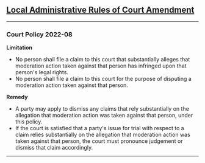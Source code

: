 ## [Local Administrative Rules of Court Amendment](https://github.com/koala4lif/Vancouver-Municipal-Court/edit/main/Rules%20of%20Procedure/Local%20Administrative%20Rules%20of%20Court.md)

---

### Court Policy 2022-08

**Limitation** <br>
- No person shall file a claim to this court that substantially alleges that moderation action taken against that person has infringed upon that person's legal rights. 
- No person shall file a claim to this court for the purpose of disputing a moderation action taken against that person. 

**Remedy** <br>
- A party may apply to dismiss any claims that rely substantially on the allegation that moderation action was taken against that person, under this policy. 
- If the court is satisfied that a party's issue for trial with respect to a claim relies substantially on the allegation that moderation action was taken against that person, the court must pronounce judgement or dismiss that claim accordingly.

---
